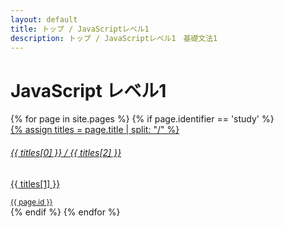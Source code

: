 ```yaml
---
layout: default
title: トップ / JavaScriptレベル1
description: トップ / JavaScriptレベル1　基礎文法1
---
```


# JavaScript レベル1

<div class="d-flex flex-column flex-md-row p-4 gap-4 py-md-5 align-items-center justify-content-center">
  <div class="list-group">
  {% for page in site.pages %}
    {% if page.identifier == 'study' %}
    <a href="{{ page.url | relative_url }}" class="list-group-item list-group-item-action d-flex gap-3 py-3" aria-current="true">
      <i class="fa-solid fa-book-open-reader" style="font-size:32px"></i>
      <div class="d-flex gap-2 w-100 justify-content-between">
        <div>
          {% assign titles = page.title | split: "/" %}
          <h6 class="mb-0">{{ titles[0] }} / {{ titles[2] }}</h6>
          <p class="mb-0 opacity-75">{{ titles[1] }}</p>
        </div>
        <small class="opacity-50 text-nowrap">{{ page.id }}</small>
      </div>
    </a>
    {% endif %}
  {% endfor %}
  </div>
</div>

